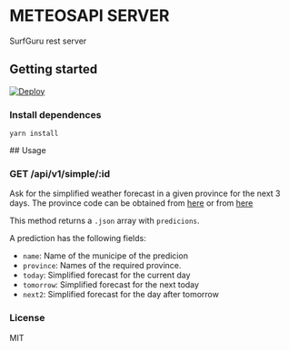 # METEOSAPI SERVER

SurfGuru rest server


## Getting started

[![Deploy](https://www.herokucdn.com/deploy/button.svg)](https://heroku.com/deploy)


### Install dependences

    yarn install

## Usage


### GET /api/v1/simple/:id

Ask for the simplified weather forecast in a given province for the next 3 days. The province code can be obtained from [here](http://www.ine.es/jaxi/menu.do?type=pcaxis&path=/t20/e245/codmun&file=inebase)
or from [here](https://iagolast.github.io/pselect/)

This method returns a `.json` array with `predicions`.

A prediction has the following fields:

- `name`: Name of the municipe of the predicion
- `province`: Names of the required province.
- `today`: Simplified forecast for the current day
- `tomorrow`: Simplified forecast for the next today
- `next2`: Simplified forecast for the day after tomorrow

### License

MIT